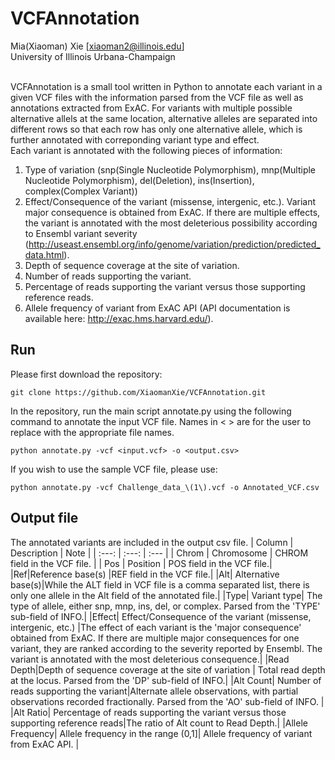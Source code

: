 # VCFAnnotation
Mia(Xiaoman) Xie [xiaoman2@illinois.edu]<br/>
University of Illinois Urbana-Champaign<br/><br/>

VCFAnnotation is a small tool written in Python to annotate each variant in a given VCF files with the information 
parsed from the VCF file as well as annotations extracted from ExAC. For variants with multiple possible alternative 
allels at the same location, alternative alleles are separated into different rows so that each row has only one 
alternative allele, which is further annotated with correponding variant type and effect.<br/>
Each variant is annotated with the following pieces of information:
1. Type of variation (snp(Single Nucleotide Polymorphism), mnp(Multiple Nucleotide Polymorphism), del(Deletion), ins(Insertion), complex(Complex Variant))
2. Effect/Consequence of the variant (missense, intergenic, etc.). Variant major consequence is obtained from ExAC. If there are multiple effects, the variant is annotated with the most deleterious possibility according to Ensembl variant severity (http://useast.ensembl.org/info/genome/variation/prediction/predicted_data.html). 
3. Depth of sequence coverage at the site of variation.
4. Number of reads supporting the variant.
5. Percentage of reads supporting the variant versus those supporting reference reads.
6. Allele frequency of variant from ExAC API (API documentation is available here:
http://exac.hms.harvard.edu/).

## Run
Please first download the repository:
```
git clone https://github.com/XiaomanXie/VCFAnnotation.git
```
In the repository, run the main script annotate.py using the following command to annotate the input VCF file. Names in < > are for the user to replace with the appropriate file names.
```
python annotate.py -vcf <input.vcf> -o <output.csv>
```
If you wish to use the sample VCF file, please use:
```
python annotate.py -vcf Challenge_data_\(1\).vcf -o Annotated_VCF.csv
```
## Output file
The annotated variants are included in the output csv file. 
| Column | Description | Note |
|     :---:    |     :---:      | :--- |
| Chrom   | Chromosome     | CHROM field in the VCF file.  |
| Pos     | Position       | POS field in the VCF file.|
|Ref|Reference base(s) |REF field in the VCF file.|
|Alt| Alternative base(s)|While the ALT field in VCF file is a comma separated list, there is only one allele in the Alt field of the annotated file.|
|Type| Variant type| The type of allele, either snp, mnp, ins, del, or complex. Parsed from the 'TYPE' sub-field of INFO.|
|Effect| Effect/Consequence of the variant (missense, intergenic, etc.) |The effect of each variant is the 'major consequence' obtained from ExAC. If there are multiple major consequences for one variant, they are ranked according to the severity reported by Ensembl. The variant is annotated with the most deleterious consequence.|
|Read Depth|Depth of sequence coverage at the site of variation | Total read depth at the locus. Parsed from the 'DP' sub-field of INFO.|
|Alt Count| Number of reads supporting the variant|Alternate allele observations, with partial observations recorded fractionally. Parsed from the 'AO' sub-field of INFO. |
|Alt Ratio| Percentage of reads supporting the variant versus those supporting reference reads|The ratio of Alt count to Read Depth.|
|Allele Frequency| Allele frequency in the range (0,1]| Allele frequency of variant from ExAC API. |




